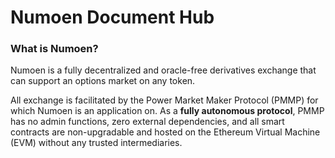 # Numoen Document Hub

### What is Numoen?

Numoen is a fully decentralized and oracle-free derivatives exchange that can support an options market on any token.&#x20;

All exchange is facilitated by the Power Market Maker Protocol (PMMP) for which Numoen is an application on. As a **fully autonomous protocol**, PMMP has no admin functions, zero external dependencies, and all smart contracts are non-upgradable and hosted on the Ethereum Virtual Machine (EVM) without any trusted intermediaries.&#x20;

